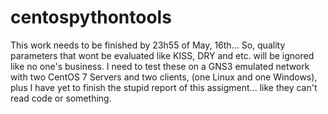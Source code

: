 # centospythontools

This work needs to be finished by 23h55 of May, 16th... So, quality parameters that wont be evaluated like KISS, DRY and etc. will be ignored like no one's business. I need to test these on a GNS3 emulated network with two CentOS 7 Servers and two clients, (one Linux and one Windows), plus I have yet to finish the stupid report of this assigment... like they can't read code or something.